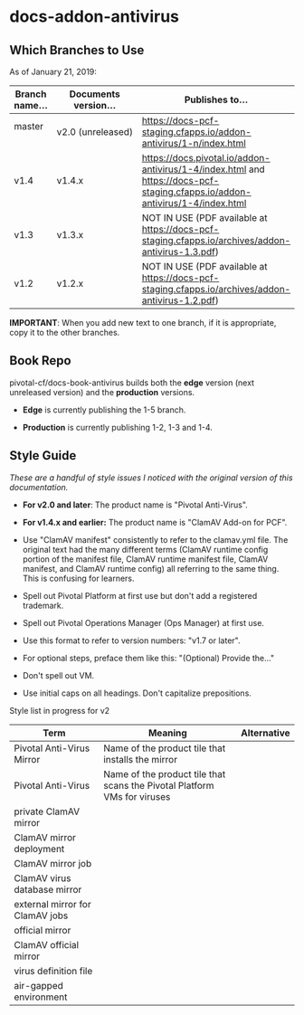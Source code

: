 # docs-addon-antivirus

## Which Branches to Use

As of January 21, 2019:

| Branch name… | Documents version… | Publishes to… |
|-------------|----------------|----------------|
| master   | v2.0 (unreleased)     | https://docs-pcf-staging.cfapps.io/addon-antivirus/1-n/index.html |
| v1.4   | v1.4.x     | https://docs.pivotal.io/addon-antivirus/1-4/index.html and https://docs-pcf-staging.cfapps.io/addon-antivirus/1-4/index.html |
| v1.3   | v1.3.x     | NOT IN USE (PDF available at https://docs-pcf-staging.cfapps.io/archives/addon-antivirus-1.3.pdf) |
| v1.2   | v1.2.x     | NOT IN USE (PDF available at https://docs-pcf-staging.cfapps.io/archives/addon-antivirus-1.2.pdf) |

**IMPORTANT**: When you add new text to one branch, if it is appropriate, copy it to the other branches.

## Book Repo

pivotal-cf/docs-book-antivirus builds both the **edge** version (next unreleased version) and the **production** versions.

+ **Edge** is currently publishing the 1-5 branch.

+ **Production** is currently publishing 1-2, 1-3 and 1-4.

## Style Guide
_These are a handful of style issues I noticed with the original version of this documentation._

+ **For v2.0 and later**: The product name is "Pivotal Anti-Virus".

+ **For v1.4.x and earlier:** The product name is "ClamAV Add-on for PCF".

+ Use "ClamAV manifest" consistently to refer to the clamav.yml file. The original text had the many different terms (ClamAV runtime config portion of the manifest file, ClamAV runtime manifest file, ClamAV manifest, and ClamAV runtime config) all referring to the same thing. This is confusing for learners.

+ Spell out Pivotal Platform at first use but don't add a registered trademark.

+ Spell out Pivotal Operations Manager (Ops Manager) at first use.

+ Use this format to refer to version numbers: "v1.7 or later".

+ For optional steps, preface them like this: "(Optional) Provide the..."

+ Don't spell out VM.

+ Use initial caps on all headings. Don't capitalize prepositions.

Style list in progress for v2

| Term | Meaning | Alternative |
|------|---------|-------------|
|Pivotal Anti-Virus Mirror | Name of the product tile that installs the mirror | |
|Pivotal Anti-Virus | Name of the product tile that scans the Pivotal Platform VMs for viruses | |
| private ClamAV mirror |  |  |
|ClamAV mirror deployment |  | |
|ClamAV mirror job | | |
|ClamAV virus database mirror | | |
|external mirror for ClamAV jobs| | |
|official mirror| | |
|ClamAV official mirror| | |
|virus definition file| | |
|air-gapped environment| | |

